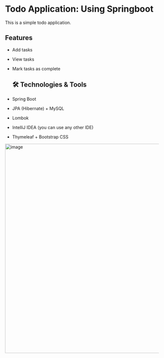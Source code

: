 # Todo Application: Using Springboot

This is a simple todo application.

## Features
- Add tasks
- View tasks
- Mark tasks as complete

  ## 🛠️ Technologies & Tools

- Spring Boot  
- JPA (Hibernate) + MySQL  
- Lombok  
- IntelliJ IDEA (you can use any other IDE)  
- Thymeleaf + Bootstrap CSS  

<img width="1741" height="685" alt="image" src="https://github.com/user-attachments/assets/a074e02b-dbbf-46fd-9fc1-e24487817648" />

